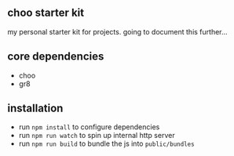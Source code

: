 ## choo starter kit
my personal starter kit for projects. going to document this further…

## core dependencies
- choo
- gr8

## installation
- run `npm install` to configure dependencies
- run `npm run watch` to spin up internal http server
- run `npm run build` to bundle the js into `public/bundles`